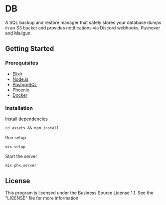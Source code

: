 # DB

A SQL backup and restore manager that safely stores your database dumps in an S3 bucket and provides notifications via Discord webhooks, Pushover and Mailgun.

## Getting Started

### Prerequisites

- [Elixir](https://elixir-lang.org/install.html)
- [Node.js](https://nodejs.org/en/download/)
- [PostgreSQL](https://www.postgresql.org/download/)
- [Phoenix](https://hexdocs.pm/phoenix/installation.html)
- [Docker](https://docs.docker.com/get-docker/)

### Installation

Install dependencies

```bash
cd assets && npm install
```

Run setup

```bash
mix setup
```

Start the server

```bash
mix phx.server
```

## License

This program is licensed under the Business Source License 1.1. See the "LICENSE" file for more information
